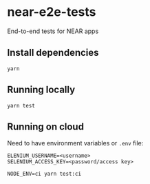 # near-e2e-tests

End-to-end tests for NEAR apps


## Install dependencies

```
yarn
```

## Running locally
```
yarn test
```

## Running on cloud

Need to have environment variables or `.env` file:

```
ELENIUM_USERNAME=<username>
SELENIUM_ACCESS_KEY=<password/access key>
```

```
NODE_ENV=ci yarn test:ci
```
